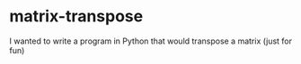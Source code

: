 # matrix-transpose
I wanted to write a program in Python that would transpose a matrix (just for fun)
